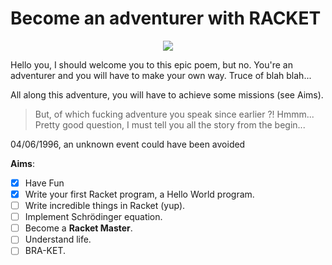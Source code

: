 # Become an adventurer with **RACKET**

<p align="center">
  <img src="http://img.over-blog-kiwi.com/1/21/78/63/20160328/ob_1cccaf_extrait-indiana-jones-and-the-raiders.jpg">
</p>

Hello you, I should welcome you to this epic poem, but no. You're an adventurer and you will have to make your own way.
Truce of blah blah...

All along this adventure, you will have to achieve some missions (see Aims). 
> But, of which fucking adventure you speak since earlier ?!
Hmmm... Pretty good question, I must tell you all the story from the begin...

04/06/1996, an unknown event could have been avoided

**Aims**:

- [x] Have Fun
- [x] Write your first Racket program, a Hello World program.
- [ ] Write incredible things in Racket (yup).
- [ ] Implement Schrödinger equation.
- [ ] Become a **Racket Master**.
- [ ] Understand life.
- [ ] BRA-KET.
